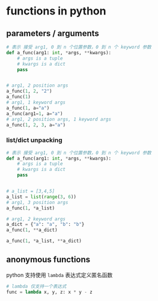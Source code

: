 # functions in python

## parameters / arguments

```python
# 表示 接受 arg1, 0 到 n 个位置参数，0 到 n 个 keyword 参数
def a_func(arg1: int, *args, **kwargs):
    # args is a tuple
    # kwargs is a dict
    pass


# arg1, 2 position args
a_func(1, 2, "2")
a_func(1)
# arg1, 1 keyword args
a_func(1, a="a")
a_func(arg1=1, a="a")
# arg1, 2 position args, 1 keyword args
a_func(1, 2, 3, a="a")
```

### list/dict unpacking

```python
# 表示 接受 arg1, 0 到 n 个位置参数，0 到 n 个 keyword 参数
def a_func(arg1: int, *args, **kwargs):
    # args is a tuple
    # kwargs is a dict
    pass


# a_list = [3,4,5]
a_list = list(range(3, 6))
# arg1, 3 position args
a_func(1, *a_list)

# arg1, 2 keyword args
a_dict = {"a": "a", "b": "b"}
a_func(1, **a_dict)

a_func(1, *a_list, **a_dict)
```

## anonymous functions

python 支持使用 `lambda` 表达式定义匿名函数

```python
# lambda 仅支持一个表达式
func = lambda x, y, z: x * y - z
```